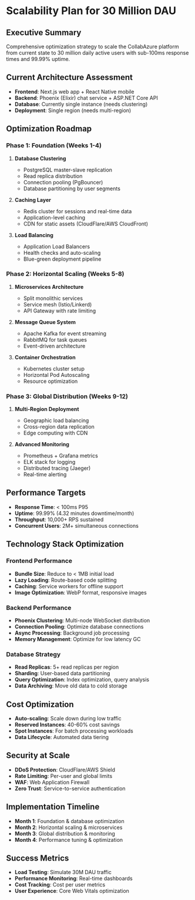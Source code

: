 # Scalability Plan for 30 Million DAU

## Executive Summary

Comprehensive optimization strategy to scale the CollabAzure platform from current state to 30 million daily active users with sub-100ms response times and 99.99% uptime.

## Current Architecture Assessment

- **Frontend**: Next.js web app + React Native mobile
- **Backend**: Phoenix (Elixir) chat service + ASP.NET Core API
- **Database**: Currently single instance (needs clustering)
- **Deployment**: Single region (needs multi-region)

## Optimization Roadmap

### Phase 1: Foundation (Weeks 1-4)

1. **Database Clustering**
   - PostgreSQL master-slave replication
   - Read replica distribution
   - Connection pooling (PgBouncer)
   - Database partitioning by user segments

2. **Caching Layer**
   - Redis cluster for sessions and real-time data
   - Application-level caching
   - CDN for static assets (CloudFlare/AWS CloudFront)

3. **Load Balancing**
   - Application Load Balancers
   - Health checks and auto-scaling
   - Blue-green deployment pipeline

### Phase 2: Horizontal Scaling (Weeks 5-8)

1. **Microservices Architecture**
   - Split monolithic services
   - Service mesh (Istio/Linkerd)
   - API Gateway with rate limiting

2. **Message Queue System**
   - Apache Kafka for event streaming
   - RabbitMQ for task queues
   - Event-driven architecture

3. **Container Orchestration**
   - Kubernetes cluster setup
   - Horizontal Pod Autoscaling
   - Resource optimization

### Phase 3: Global Distribution (Weeks 9-12)

1. **Multi-Region Deployment**
   - Geographic load balancing
   - Cross-region data replication
   - Edge computing with CDN

2. **Advanced Monitoring**
   - Prometheus + Grafana metrics
   - ELK stack for logging
   - Distributed tracing (Jaeger)
   - Real-time alerting

## Performance Targets

- **Response Time**: < 100ms P95
- **Uptime**: 99.99% (4.32 minutes downtime/month)
- **Throughput**: 10,000+ RPS sustained
- **Concurrent Users**: 2M+ simultaneous connections

## Technology Stack Optimization

### Frontend Performance

- **Bundle Size**: Reduce to < 1MB initial load
- **Lazy Loading**: Route-based code splitting
- **Caching**: Service workers for offline support
- **Image Optimization**: WebP format, responsive images

### Backend Performance

- **Phoenix Clustering**: Multi-node WebSocket distribution
- **Connection Pooling**: Optimize database connections
- **Async Processing**: Background job processing
- **Memory Management**: Optimize for low latency GC

### Database Strategy

- **Read Replicas**: 5+ read replicas per region
- **Sharding**: User-based data partitioning
- **Query Optimization**: Index optimization, query analysis
- **Data Archiving**: Move old data to cold storage

## Cost Optimization

- **Auto-scaling**: Scale down during low traffic
- **Reserved Instances**: 40-60% cost savings
- **Spot Instances**: For batch processing workloads
- **Data Lifecycle**: Automated data tiering

## Security at Scale

- **DDoS Protection**: CloudFlare/AWS Shield
- **Rate Limiting**: Per-user and global limits
- **WAF**: Web Application Firewall
- **Zero Trust**: Service-to-service authentication

## Implementation Timeline

- **Month 1**: Foundation & database optimization
- **Month 2**: Horizontal scaling & microservices
- **Month 3**: Global distribution & monitoring
- **Month 4**: Performance tuning & optimization

## Success Metrics

- **Load Testing**: Simulate 30M DAU traffic
- **Performance Monitoring**: Real-time dashboards
- **Cost Tracking**: Cost per user metrics
- **User Experience**: Core Web Vitals optimization



